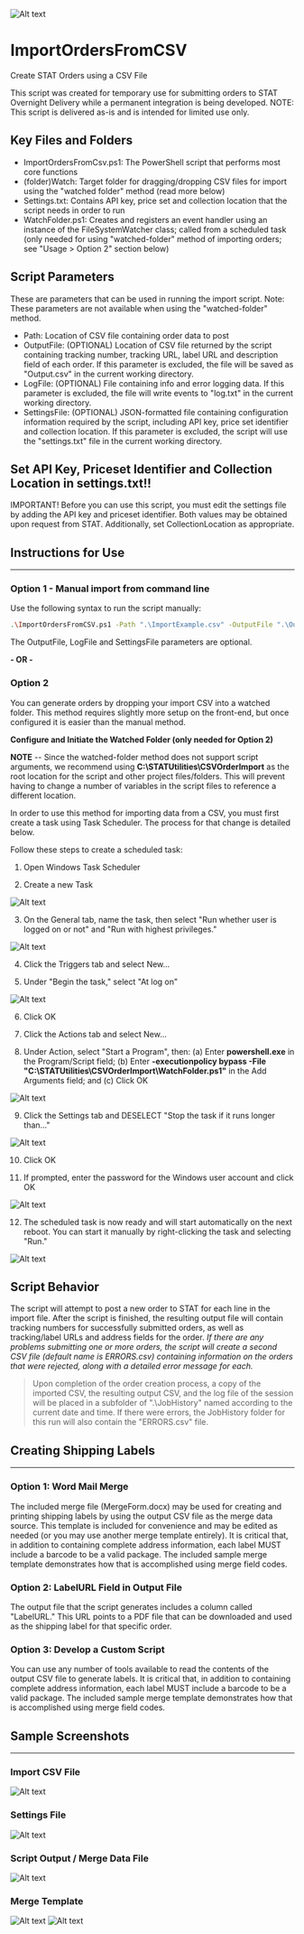 ![Alt text](/img/logo.jpg?raw=true "STAT Overnight Delivery")

# ImportOrdersFromCSV

Create STAT Orders using a CSV File

This script was created for temporary use for submitting orders to STAT Overnight Delivery while a permanent integration is being developed. NOTE: This script is delivered as-is and is intended for limited use only.

## Key Files and Folders

* ImportOrdersFromCsv.ps1: The PowerShell script that performs most core functions
* (folder)Watch: Target folder for dragging/dropping CSV files for import using the "watched folder" method (read more below)
* Settings.txt: Contains API key, price set and collection location that the script needs in order to run
* WatchFolder.ps1: Creates and registers an event handler using an instance of the FileSystemWatcher class; called from a scheduled task (only needed for using "watched-folder" method of importing orders; see "Usage > Option 2" section below)

## Script Parameters

These are parameters that can be used in running the import script. Note: These parameters are not available when using the "watched-folder" method.

* Path: Location of CSV file containing order data to post
* OutputFile: (OPTIONAL) Location of CSV file returned by the script containing tracking number, tracking URL, label URL and description field of each order. If this parameter is excluded, the file will be saved as "Output.csv" in the current working directory.
* LogFile: (OPTIONAL) File containing info and error logging data. If this parameter is excluded, the file will write events to "log.txt" in the current working directory.
* SettingsFile: (OPTIONAL) JSON-formatted file containing configuration information required by the script, including API key, price set identifier and collection location. If this parameter is excluded, the script will use the "settings.txt" file in the current working directory.

## Set API Key, Priceset Identifier and Collection Location in settings.txt!!

IMPORTANT! Before you can use this script, you must edit the settings file by adding the API key and priceset identifier. Both values may be obtained upon request from STAT. Additionally, set CollectionLocation as appropriate.

## Instructions for Use
---

### Option 1 - Manual import from command line

Use the following syntax to run the script manually:

```sh
.\ImportOrdersFromCSV.ps1 -Path ".\ImportExample.csv" -OutputFile ".\Output.csv" -LogFile ".\log.txt" -SettingsFile ".\settings.txt"
```

The OutputFile, LogFile and SettingsFile parameters are optional. 

  **- OR -**

### Option 2

You can generate orders by dropping your import CSV into a watched folder. This method requires slightly more setup on the front-end, but once configured it is easier than the manual method.

**Configure and Initiate the Watched Folder (only needed for Option 2)**

**NOTE** -- Since the watched-folder method does not support script arguments, we recommend using **C:\STATUtilities\CSVOrderImport** as the root location for the script and other project files/folders. This will prevent having to change a number of variables in the script files to reference a different location.

In order to use this method for importing data from a CSV, you must first create a task using Task Scheduler. The process for that change is detailed below.

Follow these steps to create a scheduled task:

1.  Open Windows Task Scheduler

2.  Create a new Task

![Alt text](/img/Task1.png?raw=true)

3.  On the General tab, name the task, then select "Run whether user is logged on or not" and "Run with highest privileges." 

![Alt text](/img/Task2.png?raw=true)

4.  Click the Triggers tab and select New...

5.  Under "Begin the task," select "At log on"

![Alt text](/img/Task4.png?raw=true)

6.  Click OK

7.  Click the Actions tab and select New...

8.  Under Action, select "Start a Program", then:
  (a)  Enter **powershell.exe** in the Program/Script field;
  (b)  Enter **-executionpolicy bypass -File "C:\STATUtilities\CSVOrderImport\WatchFolder.ps1"** in the Add Arguments field; and
  (c)  Click OK

![Alt text](/img/Task7.png?raw=true)

9.  Click the Settings tab and DESELECT "Stop the task if it runs longer than..."

![Alt text](/img/Task8.png?raw=true)

10.  Click OK

11.  If prompted, enter the password for the Windows user account and click OK

![Alt text](/img/Task10.png?raw=true)

12.  The scheduled task is now ready and will start automatically on the next reboot. You can start it manually by right-clicking the task and selecting "Run."

![Alt text](/img/Task9.png?raw=true)


## Script Behavior

The script will attempt to post a new order to STAT for each line in the import file. After the script is finished, the resulting output file will contain tracking numbers for successfully submitted orders, as well as tracking/label URLs and address fields for the order. *If there are any problems submitting one or more orders, the script will create a second CSV file (default name is ERRORS.csv) containing information on the orders that were rejected, along with a detailed error message for each.*

>Upon completion of the order creation process, a copy of the imported CSV, the resulting output CSV, and the log file of the session will be placed in a subfolder of ".\JobHistory" named according to the current date and time. If there were errors, the JobHistory folder for this run will also contain the "ERRORS.csv" file.


## Creating Shipping Labels
---

### Option 1: Word Mail Merge

The included merge file (MergeForm.docx) may be used for creating and printing shipping labels by using the output CSV file as the merge data source. This template is included for convenience and may be edited as needed (or you may use another merge template entirely). It is critical that, in addition to containing complete address information, each label MUST include a barcode to be a valid package. The included sample merge template demonstrates how that is accomplished using merge field codes.

### Option 2: LabelURL Field in Output File

The output file that the script generates includes a column called "LabelURL." This URL points to a PDF file that can be downloaded and used as the shipping label for that specific order.

### Option 3: Develop a Custom Script

You can use any number of tools available to read the contents of the output CSV file to generate labels. It is critical that, in addition to containing complete address information, each label MUST include a barcode to be a valid package. The included sample merge template demonstrates how that is accomplished using merge field codes.

## Sample Screenshots
---

### Import CSV File

![Alt text](/img/ImportFile.png?raw=true)

### Settings File

![Alt text](/img/Settings.png?raw=true)

### Script Output / Merge Data File

![Alt text](/img/OrderOutput.png?raw=true)

### Merge Template

![Alt text](/img/MergeDocImage2.png?raw=true)
![Alt text](/img/MergeDocImage.png?raw=true)



